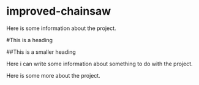 # improved-chainsaw
Here is some information about the project.

#This is a heading

##This is a smaller heading

Here i can write some information about something to do with the project.

Here is some more about the project.
